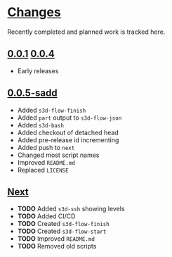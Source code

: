 # [Changes](https://www.s3d.club/changes/)
Recently completed and planned work is tracked here.

## [0.0.1](.) [0.0.4](.)
- Early releases

## [0.0.5-sadd](.)
- Added `s3d-flow-finish`
- Added `part` output to `s3d-flow-json`
- Added `s3d-bash`
- Added checkout of detached head
- Added pre-release id incrementing
- Added push to `next`
- Changed most script names
- Improved `README.md`
- Replaced `LICENSE`

## [Next](.)
- **TODO** Added `s3d-ssh` showing levels
- **TODO** Added CI/CD
- **TODO** Created `s3d-flow-finish`
- **TODO** Created `s3d-flow-start`
- **TODO** Improved `README.md`
- **TODO** Removed old scripts
